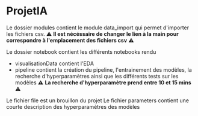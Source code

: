 # ProjetIA

Le dossier modules contient le module data_import qui permet d'importer les fichiers csv.
:warning: **Il est nécéssaire de changer le lien à la main pour correspondre à l'emplacement des fichiers csv** :warning:

Le dossier notebook contient les différents notebooks rendu
- visualisationData contient l'EDA
- pipeline contient la création du pipeline, l'entrainement des modèles, la recherche d'hyperparamètres ainsi que les différents tests sur les modèles
:warning: **La recherche d'hyperparamètre prend entre 10 et 15 mins** :warning:

Le fichier file est un brouillon du projet
Le fichier parameters contient une courte description des hyperparamètres des modèles
